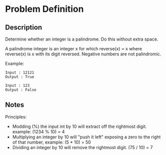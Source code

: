 # Problem Definition

## Description

Determine whether an integer is a palindrome. Do this without extra space.

A palindrome integer is an integer x for which reverse(x) = x where reverse(x) is x with its digit reversed. Negative numbers are not palindromic.

Example:

```test
Input : 12121
Output : True

Input : 123
Output : False
```

## Notes

Principles:

* Modding (%) the input int by 10 will extract off the rightmost digit. example: (1234 % 10) = 4
* Multiplying an integer by 10 will "push it left" exposing a zero to the right of that number, example: (5 * 10) = 50
* Dividing an integer by 10 will remove the rightmost digit. (75 / 10) = 7